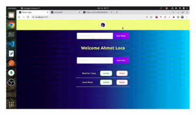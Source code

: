 <p><img src="https://github.com/AhmetLoca/React-Todo-App/blob/main/crud.gif" width="500" height"500" /></p>
